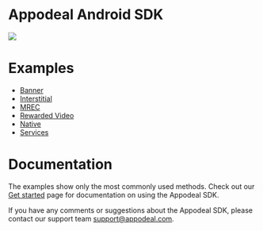 # Appodeal Android SDK

[![](https://img.shields.io/badge/SDK%20version-%203.5.1-brightgreen)](https://docs.appodeal.com/android/get-started)

# Examples

* [Banner](https://github.com/appodeal/appodeal-android-sdk/tree/master/banner)
* [Interstitial](https://github.com/appodeal/appodeal-android-sdk/tree/master/interstitial)
* [MREC](https://github.com/appodeal/appodeal-android-sdk/tree/master/mrec)
* [Rewarded Video](https://github.com/appodeal/appodeal-android-sdk/tree/master/rewarded)
* [Native](https://github.com/appodeal/appodeal-android-sdk/tree/master/native)
* [Services](https://github.com/appodeal/appodeal-android-sdk/tree/master/analytics)

# Documentation

The examples show only the most commonly used methods. Check out
our [Get started](https://docs.appodeal.com/android/get-started) page for documentation on using the
Appodeal SDK.

If you have any comments or suggestions about the Appodeal SDK, please contact our support team
support@appodeal.com.